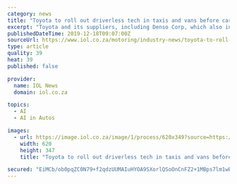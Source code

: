 ```yaml
---
category: news
title: "Toyota to roll out driverless tech in taxis and vans before cars"
excerpt: "Toyota and its suppliers, including Denso Corp, which also invests in TRI-AD, is adopting a longer view toward cars with self-driving technology and artificial intelligence (AI) than many competitors that already market vehicles capable of autonomous highway driving. Many of Toyota's rivals, however, have pared development targets after fatal ..."
publishedDateTime: 2019-12-18T09:07:00Z
sourceUrl: https://www.iol.co.za/motoring/industry-news/toyota-to-roll-out-driverless-tech-in-taxis-and-vans-before-cars-39403332
type: article
quality: 39
heat: 39
published: false

provider:
  name: IOL News
  domain: iol.co.za

topics:
  - AI
  - AI in Autos

images:
  - url: https://image.iol.co.za/image/1/process/620x349?source=https://inm-baobab-prod-eu-west-1.s3.amazonaws.com/public/inm/iol/media/image/2019/12/18/39403332/21819_1_1_s.jpg&operation=CROP&offset=0x118&resize=1920x1075
    width: 620
    height: 347
    title: "Toyota to roll out driverless tech in taxis and vans before cars"

secured: "EiMCb/ob0pqZC0N79+f2qdzUUMAIuHYOA9SXorlQSoOnCnFZ2+1MBps7lm1wBINpG15vsnOR76Kus8GIYQYzid/UyLApaV6000PGqCjsroNf/rzygsVHzKoZnwugOd5hF4Hw+u+xCS9MZeoDdeXC+0eOmMghzAUYsJoUcVrNYZKu0hNaGcP4mTsIDn18lixqxDgaSlars8NggkHDGoLUnInt7GbhR8n6zUm9VHHZFA4Bjo7JBDPkDMw/Vq3QkXRfAnYbnIJcbqRINT5Kms6p9wdiAy48C7azktKyl8ftXa9nUtYQ9Kie6BeqwI31+aaNhO5iHpXws10sZfSLq+MIF1eYivZ9RYktUswSJ8MUas1uRi370TaldVQdTQ1Uw6hXVXlGnFXLtugZslgQxL64uh29wcjaaZ16wpUjX/heimC+iDDHOJuThMfZtQWqJcsj8CnyAF9mJWeZSmDIhryi5g==;upSinKEguslUPI9zP/uxQA=="
---
```



